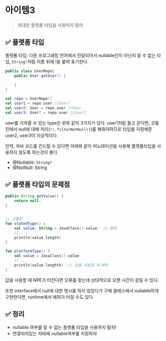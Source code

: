 # 아이템3
> 최대한 플랫폼 타입을 사용하지 말라

## ✅ 플랫폼 타입
플랫폼 타입: 다른 프로그래밍 언어에서 전달되어서 nullable인지 아닌지 알 수 없는 타입, `String!`처럼 이름 뒤에 !을 붙여 표기한다.

```java
public class UserRepo{
	public User getUser() {
    
    }
}
```

```kotlin
val repo = UserRepo()
val user1 = repo.user //User!
val user2: User = repo.user //User
val user3: User? = repo.user //User?
```
user를 가져올 수 있는 type은 위와 같이 3가지가 있다.
user1처럼 들고 온다면, 코틀린에서 null에 대해 처리(`!!`, `filterNotNull()`)를 해줘야하므로 타입을 지정해준 user2, user3이 이상적이다.

만약, 자바 코드를 건드릴 수 있다면 아래와 같이 어노테이션을 사용해 플랫폼타입을 사용하지 않도록 하는것이 좋다.
* @Nullable: `String?`
* @NotNull: String

## ✅ 플랫폼 타입의 문제점
```java
public String getValue() {
    return null;
}
```
```kotlin

// 코틀린
fun statedType() {
    val value: String = JavaClass().value   // NPE
    // ...
    println(value.length)
}

fun platformType() {
    val value = JavaClass().value
    // ...
    println(value.lenghth)  // 값을 사용할 때 NPE
}
```
값을 사용할 때 NPE가 터진다면 오류를 찾는데 상대적으로 오랜 시간이 걸릴 수 있다.

또한 interface에서 null에 대한 명시를 하지 않았다가 구체 클래스에서 nullable하게 구현한다면, runtime에서 예외가 터질 수도 있다.

## ✅ 정리
* nullable 여부를 알 수 없는 플랫폼 타입을 사용하지 말자!
* 연결되어있는 자바에 nullable여부를 지정하자
